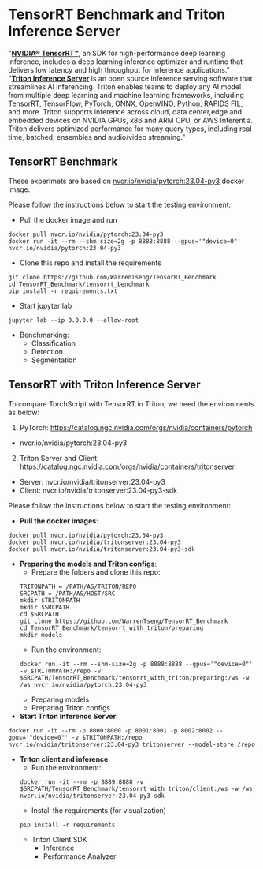 # TensorRT Benchmark and Triton Inference Server
"<a href="https://developer.nvidia.com/tensorrt">**NVIDIA® TensorRT™**</a>, an SDK for high-performance deep learning inference, includes a deep learning inference optimizer and runtime that delivers low latency and high throughput for inference applications."  </br>
"<a href="https://developer.nvidia.com/nvidia-triton-inference-server">**Triton Inference Server**</a> is an open source inference serving software that streamlines AI inferencing. Triton enables teams to deploy any AI model from multiple deep learning and machine learning frameworks, including TensorRT, TensorFlow, PyTorch, ONNX, OpenVINO, Python, RAPIDS FIL, and more. Triton supports inference across cloud, data center,edge and embedded devices on NVIDIA GPUs, x86 and ARM CPU, or AWS Inferentia. Triton delivers optimized performance for many query types, including real time, batched, ensembles and audio/video streaming." </br>


## TensorRT Benchmark
These experimets are based on <a href="https://catalog.ngc.nvidia.com/orgs/nvidia/containers/pytorch">nvcr.io/nvidia/pytorch:23.04-py3</a> docker image. </br>

Please follow the instructions below to start the testing environment:
- Pull the docker image and run
```
docker pull nvcr.io/nvidia/pytorch:23.04-py3
docker run -it --rm --shm-size=2g -p 8888:8888 --gpus='"device=0"' nvcr.io/nvidia/pytorch:23.04-py3
```
- Clone this repo and install the requirements
```
git clone https://github.com/WarrenTseng/TensorRT_Benchmark
cd TensorRT_Benchmark/tensorrt_benchmark
pip install -r requirements.txt
```
- Start jupyter lab
```
jupyter lab --ip 0.0.0.0 --allow-root
```
- Benchmarking:
  - Classification
  - Detection
  - Segmentation

## TensorRT with Triton Inference Server
To compare TorchScript with TensorRT in Triton, we need the environments as below:
1. PyTorch: https://catalog.ngc.nvidia.com/orgs/nvidia/containers/pytorch  
  - nvcr.io/nvidia/pytorch:23.04-py3
2. Triton Server and Client: https://catalog.ngc.nvidia.com/orgs/nvidia/containers/tritonserver
  - Server: nvcr.io/nvidia/tritonserver:23.04-py3
  - Client: nvcr.io/nvidia/tritonserver:23.04-py3-sdk 

Please follow the instructions below to start the testing environment:
- **Pull the docker images**:
```
docker pull nvcr.io/nvidia/pytorch:23.04-py3
docker pull nvcr.io/nvidia/tritonserver:23.04-py3
docker pull nvcr.io/nvidia/tritonserver:23.04-py3-sdk
```
- **Preparing the models and Triton configs**:
  - Prepare the folders and clone this repo:
  ```
  TRITONPATH = /PATH/AS/TRITON/REPO
  SRCPATH = /PATH/AS/HOST/SRC
  mkdir $TRITONPATH
  mkdir $SRCPATH
  cd $SRCPATH
  git clone https://github.com/WarrenTseng/TensorRT_Benchmark
  cd TensorRT_Benchmark/tensorrt_with_triton/preparing
  mkdir models
  ```
  - Run the environment:
  ```
  docker run -it --rm --shm-size=2g -p 8888:8888 --gpus='"device=0"' -v $TRITONPATH:/repo -v $SRCPATH/TensorRT_Benchmark/tensorrt_with_triton/preparing:/ws -w /ws nvcr.io/nvidia/pytorch:23.04-py3
  ```
  - Preparing models
  - Preparing Triton configs
- **Start Triton Inference Server**:
```
docker run -it --rm -p 8000:8000 -p 8001:8001 -p 8002:8002 --gpus='"device=0"' -v $TRITONPATH:/repo nvcr.io/nvidia/tritonserver:23.04-py3 tritonserver --model-store /repo
```
- **Triton client and inference**:
  - Run the environment:
  ```
  docker run -it --rm -p 8889:8888 -v $SRCPATH/TensorRT_Benchmark/tensorrt_with_triton/client:/ws -w /ws nvcr.io/nvidia/tritonserver:23.04-py3-sdk
  ```
  - Install the requirements (for visualization)
  ```
  pip install -r requirements
  ```
  - Triton Client SDK
    -  Inference
    -  Performance Analyzer

